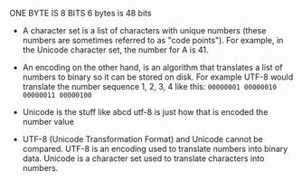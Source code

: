 ONE BYTE IS 8 BITS
6 bytes is 48 bits

- A character set is a list of characters with unique numbers (these numbers
  are sometimes referred to as "code points"). For example, in the Unicode
  character set, the number for A is 41.

- An encoding on the other hand, is an algorithm that translates a list of
  numbers to binary so it can be stored on disk. For example UTF-8 would
  translate the number sequence 1, 2, 3, 4 like this:
```00000001 00000010 00000011 00000100```

- Unicode is the stuff like abcd utf-8 is just how that is encoded the number
  value

- UTF-8 (Unicode Transformation Format) and Unicode cannot be compared. UTF-8 is
an encoding used to translate numbers into binary data. Unicode is a character
set used to translate characters into numbers.
